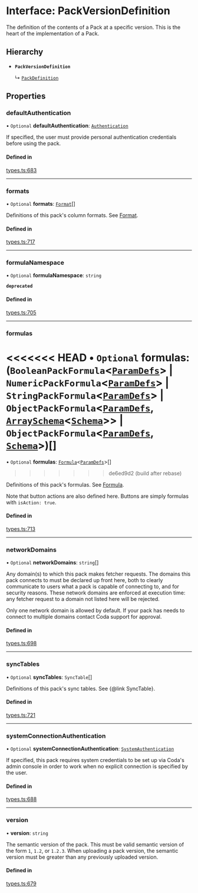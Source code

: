 # Interface: PackVersionDefinition

The definition of the contents of a Pack at a specific version. This is the
heart of the implementation of a Pack.

## Hierarchy

- **`PackVersionDefinition`**

  ↳ [`PackDefinition`](PackDefinition.md)

## Properties

### defaultAuthentication

• `Optional` **defaultAuthentication**: [`Authentication`](../types/Authentication.md)

If specified, the user must provide personal authentication credentials before using the pack.

#### Defined in

[types.ts:683](https://github.com/coda/packs-sdk/blob/main/types.ts#L683)

___

### formats

• `Optional` **formats**: [`Format`](Format.md)[]

Definitions of this pack's column formats. See [Format](Format.md).

#### Defined in

[types.ts:717](https://github.com/coda/packs-sdk/blob/main/types.ts#L717)

___

### formulaNamespace

• `Optional` **formulaNamespace**: `string`

**`deprecated`**

#### Defined in

[types.ts:705](https://github.com/coda/packs-sdk/blob/main/types.ts#L705)

___

### formulas

<<<<<<< HEAD
• `Optional` **formulas**: (`BooleanPackFormula`<[`ParamDefs`](../types/ParamDefs.md)\> \| `NumericPackFormula`<[`ParamDefs`](../types/ParamDefs.md)\> \| `StringPackFormula`<[`ParamDefs`](../types/ParamDefs.md)\> \| `ObjectPackFormula`<[`ParamDefs`](../types/ParamDefs.md), [`ArraySchema`](ArraySchema.md)<[`Schema`](../types/Schema.md)\>\> \| `ObjectPackFormula`<[`ParamDefs`](../types/ParamDefs.md), [`Schema`](../types/Schema.md)\>)[]
=======
• `Optional` **formulas**: [`Formula`](../types/Formula.md)<[`ParamDefs`](../types/ParamDefs.md)\>[]
>>>>>>> de6ed9d2 (build after rebase)

Definitions of this pack's formulas. See [Formula](../types/Formula.md).

Note that button actions are also defined here. Buttons are simply formulas
with `isAction: true`.

#### Defined in

[types.ts:713](https://github.com/coda/packs-sdk/blob/main/types.ts#L713)

___

### networkDomains

• `Optional` **networkDomains**: `string`[]

Any domain(s) to which this pack makes fetcher requests. The domains this pack connects to must be
declared up front here, both to clearly communicate to users what a pack is capable of connecting to,
and for security reasons. These network domains are enforced at execution time: any fetcher request
to a domain not listed here will be rejected.

Only one network domain is allowed by default. If your pack has needs to connect to multiple domains
contact Coda support for approval.

#### Defined in

[types.ts:698](https://github.com/coda/packs-sdk/blob/main/types.ts#L698)

___

### syncTables

• `Optional` **syncTables**: `SyncTable`[]

Definitions of this pack's sync tables. See {@link SyncTable}.

#### Defined in

[types.ts:721](https://github.com/coda/packs-sdk/blob/main/types.ts#L721)

___

### systemConnectionAuthentication

• `Optional` **systemConnectionAuthentication**: [`SystemAuthentication`](../types/SystemAuthentication.md)

If specified, this pack requires system credentials to be set up via Coda's admin console in order to work when no
explicit connection is specified by the user.

#### Defined in

[types.ts:688](https://github.com/coda/packs-sdk/blob/main/types.ts#L688)

___

### version

• **version**: `string`

The semantic version of the pack. This must be valid semantic version of the form `1`, `1.2`, or `1.2.3`.
When uploading a pack version, the semantic version must be greater than any previously uploaded version.

#### Defined in

[types.ts:679](https://github.com/coda/packs-sdk/blob/main/types.ts#L679)
